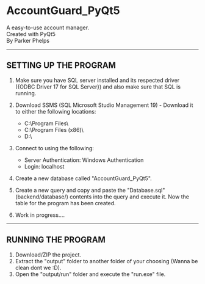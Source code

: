 # AccountGuard_PyQt5

A easy-to-use account manager.                                                                                                                                                                                                                           
Created with PyQt5                                                                                                            
By Parker Phelps

----------------------
SETTING UP THE PROGRAM
----------------------

1. Make sure you have SQL server installed and its respected driver ({ODBC Driver 17 for SQL Server}) and also make sure that SQL is running.
2. Download SSMS (SQL Microsoft Studio Management 19) - Download it to either the following locations:

   -   C:\Program Files\
   -   C:\Program Files (x86)\
   -   D:\
   
3. Connect to using the following:
   - Server Authentication: Windows Authentication
   - Login: localhost 
4. Create a new database called "AccountGuard_PyQt5".
5. Create a new query and copy and paste the "Database.sql" (backend/database/) contents into the query and execute it. Now the table for the program has been created.
6. Work in progress....


-------------------
RUNNING THE PROGRAM
-------------------
1. Download/ZIP the project.
2. Extract the "output" folder to another folder of your choosing (Wanna be clean dont we :D).
3. Open the "output/run" folder and execute the "run.exe" file.
